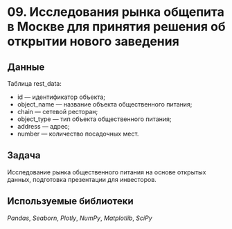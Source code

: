 # 09. Исследования рынка общепита в Москве для принятия решения об открытии нового заведения


## Данные

Таблица rest_data:
* id — идентификатор объекта;
* object_name — название объекта общественного питания;
* chain — сетевой ресторан;
* object_type — тип объекта общественного питания;
* address — адрес;
* number — количество посадочных мест.

## Задача

Исследование рынка общественного питания на основе открытых данных, подготовка презентации для инвесторов.  

## Используемые библиотеки
*Pandas*, *Seaborn*, *Plotly*, *NumPy*, *Matplotlib*, *SciPy*
